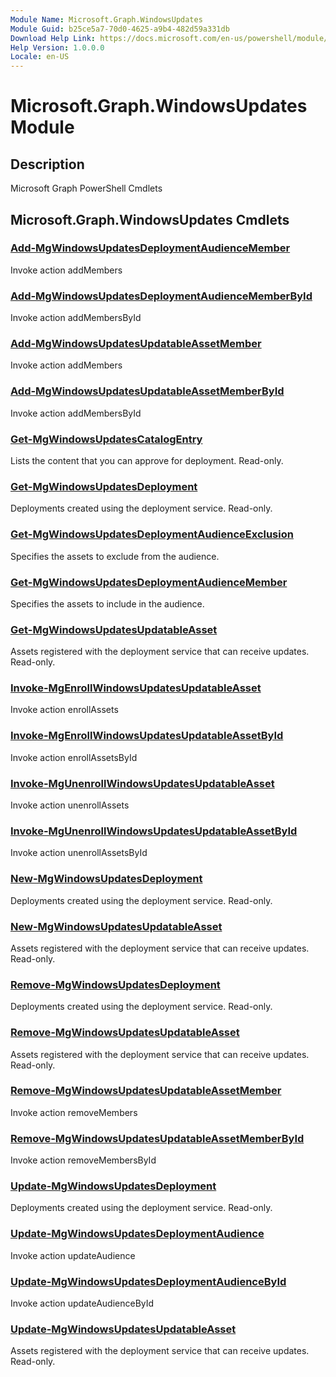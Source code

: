 ```yaml
---
Module Name: Microsoft.Graph.WindowsUpdates
Module Guid: b25ce5a7-70d0-4625-a9b4-482d59a331db
Download Help Link: https://docs.microsoft.com/en-us/powershell/module/microsoft.graph.windowsupdates
Help Version: 1.0.0.0
Locale: en-US
---
```


# Microsoft.Graph.WindowsUpdates Module
## Description
Microsoft Graph PowerShell Cmdlets

## Microsoft.Graph.WindowsUpdates Cmdlets
### [Add-MgWindowsUpdatesDeploymentAudienceMember](Add-MgWindowsUpdatesDeploymentAudienceMember.md)
Invoke action addMembers

### [Add-MgWindowsUpdatesDeploymentAudienceMemberById](Add-MgWindowsUpdatesDeploymentAudienceMemberById.md)
Invoke action addMembersById

### [Add-MgWindowsUpdatesUpdatableAssetMember](Add-MgWindowsUpdatesUpdatableAssetMember.md)
Invoke action addMembers

### [Add-MgWindowsUpdatesUpdatableAssetMemberById](Add-MgWindowsUpdatesUpdatableAssetMemberById.md)
Invoke action addMembersById

### [Get-MgWindowsUpdatesCatalogEntry](Get-MgWindowsUpdatesCatalogEntry.md)
Lists the content that you can approve for deployment.
Read-only.

### [Get-MgWindowsUpdatesDeployment](Get-MgWindowsUpdatesDeployment.md)
Deployments created using the deployment service.
Read-only.

### [Get-MgWindowsUpdatesDeploymentAudienceExclusion](Get-MgWindowsUpdatesDeploymentAudienceExclusion.md)
Specifies the assets to exclude from the audience.

### [Get-MgWindowsUpdatesDeploymentAudienceMember](Get-MgWindowsUpdatesDeploymentAudienceMember.md)
Specifies the assets to include in the audience.

### [Get-MgWindowsUpdatesUpdatableAsset](Get-MgWindowsUpdatesUpdatableAsset.md)
Assets registered with the deployment service that can receive updates.
Read-only.

### [Invoke-MgEnrollWindowsUpdatesUpdatableAsset](Invoke-MgEnrollWindowsUpdatesUpdatableAsset.md)
Invoke action enrollAssets

### [Invoke-MgEnrollWindowsUpdatesUpdatableAssetById](Invoke-MgEnrollWindowsUpdatesUpdatableAssetById.md)
Invoke action enrollAssetsById

### [Invoke-MgUnenrollWindowsUpdatesUpdatableAsset](Invoke-MgUnenrollWindowsUpdatesUpdatableAsset.md)
Invoke action unenrollAssets

### [Invoke-MgUnenrollWindowsUpdatesUpdatableAssetById](Invoke-MgUnenrollWindowsUpdatesUpdatableAssetById.md)
Invoke action unenrollAssetsById

### [New-MgWindowsUpdatesDeployment](New-MgWindowsUpdatesDeployment.md)
Deployments created using the deployment service.
Read-only.

### [New-MgWindowsUpdatesUpdatableAsset](New-MgWindowsUpdatesUpdatableAsset.md)
Assets registered with the deployment service that can receive updates.
Read-only.

### [Remove-MgWindowsUpdatesDeployment](Remove-MgWindowsUpdatesDeployment.md)
Deployments created using the deployment service.
Read-only.

### [Remove-MgWindowsUpdatesUpdatableAsset](Remove-MgWindowsUpdatesUpdatableAsset.md)
Assets registered with the deployment service that can receive updates.
Read-only.

### [Remove-MgWindowsUpdatesUpdatableAssetMember](Remove-MgWindowsUpdatesUpdatableAssetMember.md)
Invoke action removeMembers

### [Remove-MgWindowsUpdatesUpdatableAssetMemberById](Remove-MgWindowsUpdatesUpdatableAssetMemberById.md)
Invoke action removeMembersById

### [Update-MgWindowsUpdatesDeployment](Update-MgWindowsUpdatesDeployment.md)
Deployments created using the deployment service.
Read-only.

### [Update-MgWindowsUpdatesDeploymentAudience](Update-MgWindowsUpdatesDeploymentAudience.md)
Invoke action updateAudience

### [Update-MgWindowsUpdatesDeploymentAudienceById](Update-MgWindowsUpdatesDeploymentAudienceById.md)
Invoke action updateAudienceById

### [Update-MgWindowsUpdatesUpdatableAsset](Update-MgWindowsUpdatesUpdatableAsset.md)
Assets registered with the deployment service that can receive updates.
Read-only.

